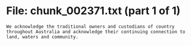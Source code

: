 ﻿# File: chunk_002371.txt (part 1 of 1)
```
We acknowledge the traditional owners and custodians of country throughout Australia and acknowledge their continuing connection to land, waters and community.
```

